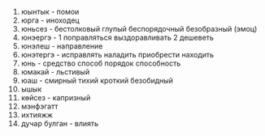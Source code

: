1. юынтык - помои
2. юрга - иноходец
3. юньсез - бестолковый глупый беспорядочный безобразный (эмоц)
4. юнэергэ - 1 поправляться выздоравливать 2 дешеветь 
5. юнэлеш - направление
6. юнэтергэ - исправлять наладить приобрести находить
7. юнь - средство способ порядок способность
8. юмакай - льстивый
9. юаш - смирный тихий кроткий безобидный
10. ышык 
11. көйсез - капризный
12. мэнфэгатт
13. ихтияжж
14. дучар булган - влиять